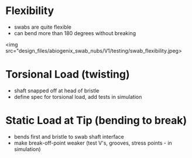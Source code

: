 # Flexibility
- swabs are quite flexible
- can bend more than 180 degrees without breaking

<img src="design_files/abiogenix_swab_nubs/V1/testing/swab_flexibility.jpeg>

# Torsional Load (twisting)
- shaft snapped off at head of bristle
- define spec for torsional load, add tests in simulation


# Static Load at Tip (bending to break)
- bends first and bristle to swab shaft interface
- make break-off-point weaker (test V's, grooves, stress points - in simulation)
